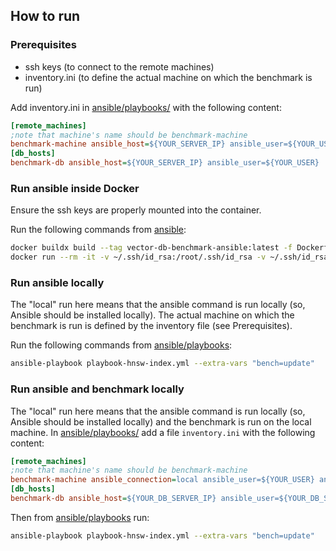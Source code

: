 ## How to run

### Prerequisites
* ssh keys (to connect to the remote machines)
* inventory.ini (to define the actual machine on which the benchmark is run)

Add inventory.ini in [ansible/playbooks/](playbooks) with the following content:
```ini
[remote_machines]
;note that machine's name should be benchmark-machine
benchmark-machine ansible_host=${YOUR_SERVER_IP} ansible_user=${YOUR_USER}
[db_hosts]
benchmark-db ansible_host=${YOUR_SERVER_IP} ansible_user=${YOUR_USER}
```

### Run ansible inside Docker
Ensure the ssh keys are properly mounted into the container.

Run the following commands from [ansible](.):
```bash
docker buildx build --tag vector-db-benchmark-ansible:latest -f Dockerfile .
docker run --rm -it -v ~/.ssh/id_rsa:/root/.ssh/id_rsa -v ~/.ssh/id_rsa.pub:/root/.ssh/id_rsa.pub -v ./playbooks:/ansible/playbooks vector-db-benchmark-ansible ansible-playbook playbook-hnsw-index.yml --extra-vars "bench=update"
```

### Run ansible locally
The "local" run here means that the ansible command is run locally (so, Ansible should be installed locally).
The actual machine on which the benchmark is run is defined by the inventory file (see Prerequisites).

Run the following commands from [ansible/playbooks](playbooks):
```bash
ansible-playbook playbook-hnsw-index.yml --extra-vars "bench=update"
```

### Run ansible and benchmark locally
The "local" run here means that the ansible command is run locally (so, Ansible should be installed locally) and the benchmark is run on the local machine.
In [ansible/playbooks/](playbooks) add a file `inventory.ini` with the following content:
```ini
[remote_machines]
;note that machine's name should be benchmark-machine
benchmark-machine ansible_connection=local ansible_user=${YOUR_USER} ansible_become=false
[db_hosts]
benchmark-db ansible_host=${YOUR_DB_SERVER_IP} ansible_user=${YOUR_DB_SERVER_USER}
```

Then from [ansible/playbooks](playbooks) run:
```bash
ansible-playbook playbook-hnsw-index.yml --extra-vars "bench=update"
```